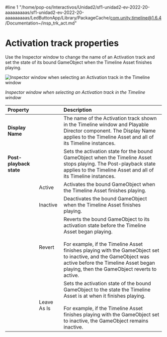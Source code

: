 #line 1 "/home/pop-os/Interactivos/Unidad2/sf1-unidad2-ev-2022-20-aaaaaaaaas/sf1-unidad2-ev-2022-20-aaaaaaaaas/LedButtonApp/Library/PackageCache/com.unity.timeline@1.6.4/Documentation~/insp_trk_act.md"
# Activation track properties

Use the Inspector window to change the name of an Activation track and set the state of its bound GameObject when the Timeline Asset finishes playing.

![Inspector window when selecting an Activation track in the Timeline window](images/timeline_inspector_activation_track.png)

_Inspector window when selecting an Activation track in the Timeline window_

|**Property**||**Description**|
|:---|:---|:---|
|**Display Name**||The name of the Activation track shown in the Timeline window and Playable Director component. The Display Name applies to the Timeline Asset and all of its Timeline instances.|
|**Post-playback state**||Sets the activation state for the bound GameObject when the Timeline Asset stops playing. The Post-playback state applies to the Timeline Asset and all of its Timeline instances.|
||Active|Activates the bound GameObject when the Timeline Asset finishes playing.|
||Inactive|Deactivates the bound GameObject when the Timeline Asset finishes playing.|
||Revert|Reverts the bound GameObject to its activation state before the Timeline Asset began playing.<br /><br />For example, if the Timeline Asset finishes playing with the GameObject set to inactive, and the GameObject was active before the Timeline Asset began playing, then the GameObject reverts to active.|
||Leave As Is|Sets the activation state of the bound GameObject to the state the Timeline Asset is at when it finishes playing.<br /><br />For example, if the Timeline Asset finishes playing with the GameObject set to inactive, the GameObject remains inactive.|
